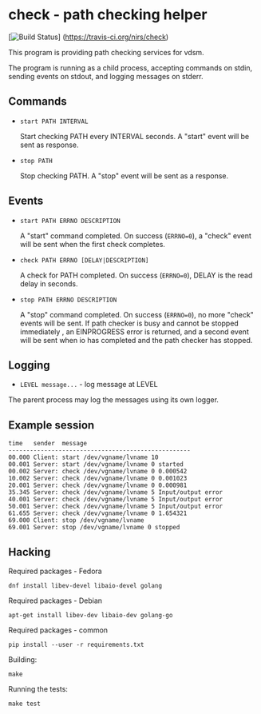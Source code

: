 # check - path checking helper

[![Build Status](https://travis-ci.org/nirs/check.svg?branch=master)]
(https://travis-ci.org/nirs/check)

This program is providing path checking services for vdsm.

The program is running as a child process, accepting commands on stdin,
sending events on stdout, and logging messages on stderr.

## Commands

- `start PATH INTERVAL`

  Start checking PATH every INTERVAL seconds. A "start" event will be
  sent as response.

- `stop PATH`

  Stop checking PATH. A "stop" event will be sent as a response.

## Events

- `start PATH ERRNO DESCRIPTION`

  A "start" command completed. On success (`ERRNO=0`), a "check" event
  will be sent when the first check completes.

- `check PATH ERRNO [DELAY|DESCRIPTION]`

  A check for PATH completed. On success (`ERRNO=0`), DELAY is the read
  delay in seconds.

- `stop PATH ERRNO DESCRIPTION`

  A "stop" command completed. On success (`ERRNO=0`), no more "check"
  events will be sent. If path checker is busy and cannot be stopped
  immediately , an EINPROGRESS error is returned, and a second event
  will be sent when io has completed and the path checker has stopped.

## Logging

- `LEVEL message...` - log message at LEVEL

The parent process may log the messages using its own logger.

## Example session

```
time   sender  message
---------------------------------------------------
00.000 Client: start /dev/vgname/lvname 10
00.001 Server: start /dev/vgname/lvname 0 started
00.002 Server: check /dev/vgname/lvname 0 0.000542
10.002 Server: check /dev/vgname/lvname 0 0.001023
20.001 Server: check /dev/vgname/lvname 0 0.000981
35.345 Server: check /dev/vgname/lvname 5 Input/output error
40.001 Server: check /dev/vgname/lvname 5 Input/output error
50.001 Server: check /dev/vgname/lvname 5 Input/output error
61.655 Server: check /dev/vgname/lvname 0 1.654321
69.000 Client: stop /dev/vgname/lvname
69.001 Server: stop /dev/vgname/lvname 0 stopped
```

## Hacking

Required packages - Fedora
```
dnf install libev-devel libaio-devel golang
```

Required packages - Debian
```
apt-get install libev-dev libaio-dev golang-go
```

Required packages - common
```
pip install --user -r requirements.txt
```

Building:
```
make
```

Running the tests:
```
make test
```
